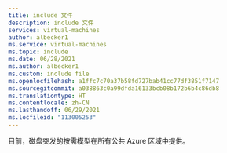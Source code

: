 ```yaml
---
title: include 文件
description: include 文件
services: virtual-machines
author: albecker1
ms.service: virtual-machines
ms.topic: include
ms.date: 06/28/2021
ms.author: albecker1
ms.custom: include file
ms.openlocfilehash: a1ffc7c70a37b58fd727bab41cc77df3851f7147
ms.sourcegitcommit: a038863c0a99dfda16133bcb08b172b6b4c86db8
ms.translationtype: HT
ms.contentlocale: zh-CN
ms.lasthandoff: 06/29/2021
ms.locfileid: "113005253"
---
```

目前，磁盘突发的按需模型在所有公共 Azure 区域中提供。